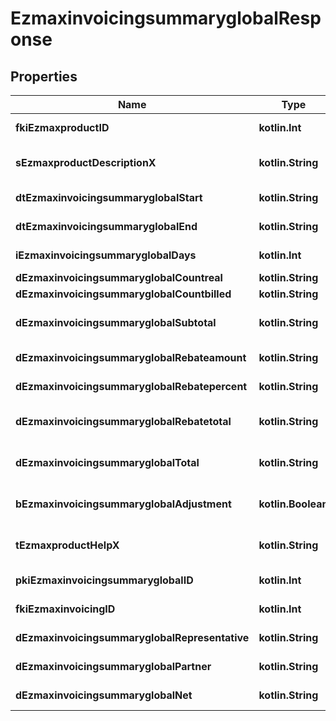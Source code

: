 
# EzmaxinvoicingsummaryglobalResponse

## Properties
Name | Type | Description | Notes
------------ | ------------- | ------------- | -------------
**fkiEzmaxproductID** | **kotlin.Int** | The unique ID of the Ezmaxproduct | 
**sEzmaxproductDescriptionX** | **kotlin.String** | The description of the Ezmaxproduct in the language of the requester | 
**dtEzmaxinvoicingsummaryglobalStart** | **kotlin.String** | The start date for the Ezmaxinvoicingsummaryglobal | 
**dtEzmaxinvoicingsummaryglobalEnd** | **kotlin.String** | The end date for the Ezmaxinvoicingsummaryglobal | 
**iEzmaxinvoicingsummaryglobalDays** | **kotlin.Int** | The number of days for the Ezmaxinvoicingsummaryglobal | 
**dEzmaxinvoicingsummaryglobalCountreal** | **kotlin.String** | The count item calculated | 
**dEzmaxinvoicingsummaryglobalCountbilled** | **kotlin.String** | The count item billed | 
**dEzmaxinvoicingsummaryglobalSubtotal** | **kotlin.String** | The Ezmaxinvoicingsummaryglobal subtotal | 
**dEzmaxinvoicingsummaryglobalRebateamount** | **kotlin.String** | The rebate amount for the Ezmaxinvoicingsummaryglobal | 
**dEzmaxinvoicingsummaryglobalRebatepercent** | **kotlin.String** | The rebate percentage of the Ezmaxinvoicingsummaryglobal | 
**dEzmaxinvoicingsummaryglobalRebatetotal** | **kotlin.String** | The rebate amount total for the Ezmaxinvoicingsummaryglobal | 
**dEzmaxinvoicingsummaryglobalTotal** | **kotlin.String** | The Ezmaxinvoicingsummaryglobal total | 
**bEzmaxinvoicingsummaryglobalAdjustment** | **kotlin.Boolean** | Whether it is adjustment for the Ezmaxinvoicingsummaryglobal | 
**tEzmaxproductHelpX** | **kotlin.String** | The help message of the Ezmaxproduct in the language of the requester | 
**pkiEzmaxinvoicingsummaryglobalID** | **kotlin.Int** | The unique ID of the Ezmaxinvoicingsummaryglobal |  [optional]
**fkiEzmaxinvoicingID** | **kotlin.Int** | The unique ID of the Ezmaxinvoicing |  [optional]
**dEzmaxinvoicingsummaryglobalRepresentative** | **kotlin.String** | The amount of commission for the representative |  [optional]
**dEzmaxinvoicingsummaryglobalPartner** | **kotlin.String** | The amount of commission for the partner |  [optional]
**dEzmaxinvoicingsummaryglobalNet** | **kotlin.String** | The net amount of the Ezmaxinvoicingsummaryglobal |  [optional]



